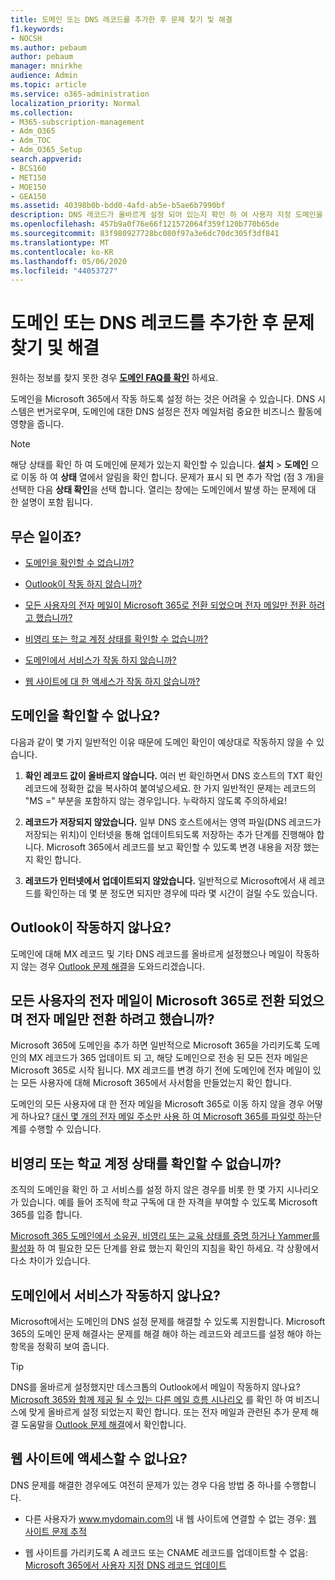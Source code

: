 ```yaml
---
title: 도메인 또는 DNS 레코드를 추가한 후 문제 찾기 및 해결
f1.keywords:
- NOCSH
ms.author: pebaum
author: pebaum
manager: mnirkhe
audience: Admin
ms.topic: article
ms.service: o365-administration
localization_priority: Normal
ms.collection:
- M365-subscription-management
- Adm_O365
- Adm_TOC
- Adm_O365_Setup
search.appverid:
- BCS160
- MET150
- MOE150
- GEA150
ms.assetid: 40398b0b-bdd0-4afd-ab5e-b5ae6b7990bf
description: DNS 레코드가 올바르게 설정 되어 있는지 확인 하 여 사용자 지정 도메인을 설정 하는 동안 실행 한 문제를 추적 하는 방법을 설명 합니다.
ms.openlocfilehash: 457b9a0f76e66f121572064f359f120b770b65de
ms.sourcegitcommit: 83f980927728bc080f97a3e6dc70dc305f3df841
ms.translationtype: MT
ms.contentlocale: ko-KR
ms.lasthandoff: 05/06/2020
ms.locfileid: "44053727"
---
```

# <a name="find-and-fix-issues-after-adding-your-domain-or-dns-records"></a>도메인 또는 DNS 레코드를 추가한 후 문제 찾기 및 해결

 원하는 정보를 찾지 못한 경우 **[도메인 FAQ를 확인](../setup/domains-faq.md)** 하세요. 
  
도메인을 Microsoft 365에서 작동 하도록 설정 하는 것은 어려울 수 있습니다. DNS 시스템은 번거로우며, 도메인에 대한 DNS 설정은 전자 메일처럼 중요한 비즈니스 활동에 영향을 줍니다.

> [!NOTE]
> 해당 상태를 확인 하 여 도메인에 문제가 있는지 확인할 수 있습니다. **설치** > **도메인** 으로 이동 하 여 **상태** 열에서 알림을 확인 합니다. 문제가 표시 되 면 추가 작업 (점 3 개)을 선택한 다음 **상태 확인**을 선택 합니다. 열리는 창에는 도메인에서 발생 하는 문제에 대 한 설명이 포함 됩니다.
  
## <a name="whats-going-on"></a>무슨 일이죠?

- [도메인을 확인할 수 없습니까?](#cant-verify-your-domain)
    
- [Outlook이 작동 하지 않습니까?](#outlook-isnt-working)
    
- [모든 사용자의 전자 메일이 Microsoft 365로 전환 되었으며 전자 메일만 전환 하려고 했습니까?](#everyones-email-got-switched-to-microsoft-365-and-you-only-wanted-your-email-to-switch)

- [비영리 또는 학교 계정 상태를 확인할 수 없습니까?](#cant-confirm-non-profit-or-school-account-status)

- [도메인에서 서비스가 작동 하지 않습니까?](#services-not-working-with-your-domain)
    
- [웹 사이트에 대 한 액세스가 작동 하지 않습니까?](#accessing-your-website-isnt-working)

## <a name="cant-verify-your-domain"></a>도메인을 확인할 수 없나요?
<a name="BKMK_verify"> </a>

다음과 같이 몇 가지 일반적인 이유 때문에 도메인 확인이 예상대로 작동하지 않을 수 있습니다.
  
1. **확인 레코드 값이 올바르지 않습니다.** 여러 번 확인하면서 DNS 호스트의 TXT 확인 레코드에 정확한 값을 복사하여 붙여넣으세요. 한 가지 일반적인 문제는 레코드의 "MS =" 부분을 포함하지 않는 경우입니다. 누락하지 않도록 주의하세요! 
    
2. **레코드가 저장되지 않았습니다.** 일부 DNS 호스트에서는 영역 파일(DNS 레코드가 저장되는 위치)이 인터넷을 통해 업데이트되도록 저장하는 추가 단계를 진행해야 합니다. Microsoft 365에서 레코드를 보고 확인할 수 있도록 변경 내용을 저장 했는지 확인 합니다. 
    
3. **레코드가 인터넷에서 업데이트되지 않았습니다.** 일반적으로 Microsoft에서 새 레코드를 확인하는 데 몇 분 정도면 되지만 경우에 따라 몇 시간이 걸릴 수도 있습니다. 
    
## <a name="outlook-isnt-working"></a>Outlook이 작동하지 않나요?
<a name="BKMK_OutlookBroken"> </a>

도메인에 대해 MX 레코드 및 기타 DNS 레코드를 올바르게 설정했으나 메일이 작동하지 않는 경우 [Outlook 문제 해결](https://docs.microsoft.com/exchange/troubleshoot/outlook-connectivity/outlook-connection-issues)을 도와드리겠습니다.
  
## <a name="everyones-email-got-switched-to-microsoft-365-and-you-only-wanted-your-email-to-switch"></a>모든 사용자의 전자 메일이 Microsoft 365로 전환 되었으며 전자 메일만 전환 하려고 했습니까?
<a name="BKMK_EmailSwitched"> </a>

Microsoft 365에 도메인을 추가 하면 일반적으로 Microsoft 365을 가리키도록 도메인의 MX 레코드가 365 업데이트 되 고, 해당 도메인으로 전송 된 모든 전자 메일은 Microsoft 365로 시작 됩니다. MX 레코드를 변경 하기 전에 도메인에 전자 메일이 있는 모든 사용자에 대해 Microsoft 365에서 사서함을 만들었는지 확인 합니다.
  
도메인의 모든 사용자에 대 한 전자 메일을 Microsoft 365로 이동 하지 않을 경우 어떻게 하나요? [대신 몇 개의 전자 메일 주소만 사용 하 여 Microsoft 365를 파일럿 하는](https://docs.microsoft.com/microsoft-365/admin/setup/domains-faq)단계를 수행할 수 있습니다.
  
## <a name="cant-confirm-non-profit-or-school-account-status"></a>비영리 또는 학교 계정 상태를 확인할 수 없습니까?
<a name="BKMK_validateAcct"> </a>

조직의 도메인을 확인 하 고 서비스를 설정 하지 않은 경우를 비롯 한 몇 가지 시나리오가 있습니다. 예를 들어 조직에 학교 구독에 대 한 자격을 부여할 수 있도록 Microsoft 365를 입증 합니다.
  
[Microsoft 365 도메인에서 소유권, 비영리 또는 교육 상태를 증명 하거나 Yammer를 활성화](https://docs.microsoft.com/microsoft-365/admin/setup/domains-faq) 하 여 필요한 모든 단계를 완료 했는지 확인의 지침을 확인 하세요. 각 상황에서 다소 차이가 있습니다. 
  
## <a name="services-not-working-with-your-domain"></a>도메인에서 서비스가 작동하지 않나요?
<a name="BKMK_Test"> </a>

Microsoft에서는 도메인의 DNS 설정 문제를 해결할 수 있도록 지원합니다. Microsoft 365의 도메인 문제 해결사는 문제를 해결 해야 하는 레코드와 레코드를 설정 해야 하는 항목을 정확히 보여 줍니다. 

> [!TIP]
> DNS를 올바르게 설정했지만 데스크톱의 Outlook에서 메일이 작동하지 않나요? [Microsoft 365와 함께 제공 될 수 있는 다른 메일 흐름 시나리오](https://www.microsoft.com/?ref=go) 를 확인 하 여 비즈니스에 맞게 올바르게 설정 되었는지 확인 합니다. 또는 전자 메일과 관련된 추가 문제 해결 도움말을 [Outlook 문제 해결](https://docs.microsoft.com/exchange/troubleshoot/outlook-connectivity/outlook-connection-issues)에서 확인합니다. 
  
## <a name="accessing-your-website-isnt-working"></a>웹 사이트에 액세스할 수 없나요?
<a name="BKMK_Website"> </a>

DNS 문제를 해결한 경우에도 여전히 문제가 있는 경우 다음 방법 중 하나를 수행합니다.
  
- 다른 사용자가 www.mydomain.com의 내 웹 사이트에 연결할 수 없는 경우: [웹 사이트 문제 추적](https://docs.microsoft.com/microsoft-365/admin/setup/add-domain)
    
- 웹 사이트를 가리키도록 A 레코드 또는 CNAME 레코드를 업데이트할 수 없음: [Microsoft 365에서 사용자 지정 DNS 레코드 업데이트](../dns/add-or-edit-custom-dns-records.md)
    
